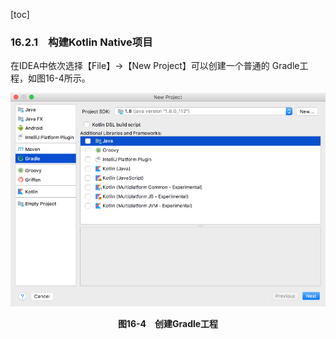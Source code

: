 [toc]

### 16.2.1　构建Kotlin Native项目

在IDEA中依次选择【File】→【New Project】可以创建一个普通的 Gradle工程，如图16-4所示。

![63.png](./images/63.png)
<center class="my_markdown"><b class="my_markdown">图16-4　创建Gradle工程</b></center>

